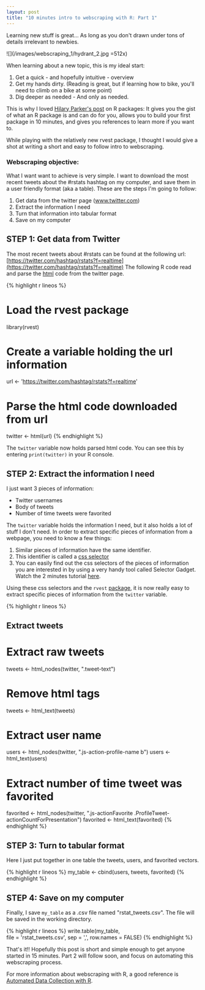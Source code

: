 ```yaml
---
layout: post
title: "10 minutes intro to webscraping with R: Part 1"
---
```


Learning new stuff is great... As long as you don't drawn under tons of details irrelevant to newbies.

![](/images/webscraping_1/hydrant_2.jpg =512x)

When learning about a new topic, this is my ideal start:

1. Get a quick - and hopefully intuitive - overview
2. Get my hands dirty. (Reading is great, but if learning how to bike, you'll need to climb on a bike at some point)
3. Dig deeper as needed - And only as needed.

This is why I loved [Hilary Parker's post](http://hilaryparker.com/2014/04/29/writing-an-r-package-from-scratch/) on R packages: It gives you the gist of what an R package is and can do for you, allows you to build your first package in 10 minutes, and gives you references to learn more if you want to.

While playing with the relatively new rvest package, I thought I would give a shot at writing a short and easy to follow intro to webscraping.

### Webscraping objective:
What I want want to achieve is very simple. I want to download the most recent tweets about the #rstats hashtag on my computer, and save them in a user friendly format (aka a table). These are the steps I'm going to follow:

1. Get data from the twitter page (www.twitter.com)
2. Extract the information I need
3. Turn that information into tabular format
4. Save on my computer

## STEP 1: Get data from Twitter
The most recent tweets about #rstats can be found at the following url: [https://twitter.com/hashtag/rstats?f=realtime](https://twitter.com/hashtag/rstats?f=realtime)
The following R code read and parse the [html](https://www.khanacademy.org/computing/computer-programming/html-css/intro-to-html/v/making-webpages-intro) code from the twitter page.


{% highlight r lineos %}
# Load the rvest package
library(rvest) 
# Create a variable holding the url information
url <- 'https://twitter.com/hashtag/rstats?f=realtime' 
# Parse the html code downloaded from url
twitter <- html(url) 
{% endhighlight %}

The `twitter` variable now holds parsed html code. You can see this by entering `print(twitter)` in your R console.

## STEP 2: Extract the information I need
I just want 3 pieces of information:

* Twitter usernames
* Body of tweets
* Number of time tweets were favorited

The `twitter` variable holds the information I need, but it also holds a lot of stuff I don't need. In order to extract specific pieces of information from a webpage, you need to know a few things:

1. Similar pieces of information have the same identifier.
2. This identifier is called a [css selector](http://flukeout.github.io/)
3. You can easily find out the css selectors of the pieces of information you are interested in by using a very handy tool called Selector Gadget. Watch the 2 minutes tutorial [here](http://selectorgadget.com/).

Using these css selectors and the `rvest` [package](http://blog.rstudio.org/2014/11/24/rvest-easy-web-scraping-with-r/), it is now really easy to extract specific pieces of information from the `twitter` variable.



{% highlight r lineos %}
## Extract tweets
# Extract raw tweets
tweets <- html_nodes(twitter, ".tweet-text")
# Remove html tags
tweets <- html_text(tweets) 
# Extract user name
users <-  html_nodes(twitter, ".js-action-profile-name b")
users <- html_text(users)
# Extract number of time tweet was favorited
favorited <- html_nodes(twitter, ".js-actionFavorite .ProfileTweet-actionCountForPresentation")
favorited <- html_text(favorited)
{% endhighlight %}

## STEP 3: Turn to tabular format
Here I just put together in one table the tweets, users, and favorited vectors.


{% highlight r lineos %}
my_table <- cbind(users, tweets, favorited)
{% endhighlight %}

## STEP 4: Save on my computer
Finally, I save `my_table` as a .csv file named "rstat_tweets.csv". The file will be saved in the working directory.

{% highlight r lineos %}
write.table(my_table,  
            file = 'rstat_tweets.csv', 
            sep = ',', 
            row.names = FALSE)
{% endhighlight %}

That's it!! Hopefully this post is short and simple enough to get anyone started in 15 minutes. Part 2 will follow soon, and focus on automating this webscraping process.

For more information about webscraping with R, a good reference is [Automated Data Collection with R](http://www.amazon.com/Automated-Data-Collection-Practical-Scraping/dp/111883481X).

